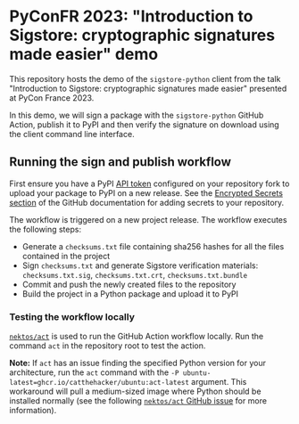 # PyConFR 2023: "Introduction to Sigstore: cryptographic signatures made easier" demo

This repository hosts the demo of the `sigstore-python` client from the talk "Introduction to Sigstore: cryptographic signatures made easier" presented at PyCon France 2023.

In this demo, we will sign a package with the `sigstore-python` GitHub Action, publish it to PyPI and then verify the signature on download using the client command line interface.

## Running the sign and publish workflow

First ensure you have a PyPI [API token](https://pypi.org/help/#apitoken) configured on your repository fork to upload your package to PyPI on a new release. See the [Encrypted Secrets section](https://docs.github.com/en/actions/security-guides/encrypted-secrets) of the GitHub documentation for adding secrets to your repository.

The workflow is triggered on a new project release. The workflow executes the following steps:
- Generate a `checksums.txt` file containing sha256 hashes for all the files contained in the project
- Sign `checksums.txt` and generate Sigstore verification materials: `checksums.txt.sig`, `checksums.txt.crt`, `checksums.txt.bundle`
- Commit and push the newly created files to the repository
- Build the project in a Python package and upload it to PyPI

### Testing the workflow locally

[`nektos/act`](https://github.com/nektos/act) is used to run the GitHub Action workflow locally. Run the command `act` in the repository root to test the action.

**Note:** If `act` has an issue finding the specified Python version for your architecture, run the `act` command with the `-P ubuntu-latest=ghcr.io/catthehacker/ubuntu:act-latest` argument. This workaround will pull a medium-sized image where Python should be installed normally (see the following [`nektos/act` GitHub issue](https://github.com/nektos/act/issues/251) for more information).


